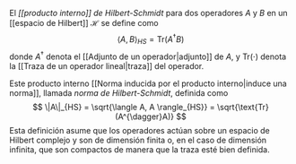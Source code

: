 El _[[producto interno]] de Hilbert-Schmidt_ para dos operadores $A$ y $B$ en un [[espacio de Hilbert]] $\mathcal{H}$ se define como
$$
\langle A, B \rangle_{HS} = \text{Tr}(A^{\dagger}B)
$$
donde $A^{\dagger}$ denota el [[Adjunto de un operador|adjunto]] de $A$, y $\text{Tr}(\cdot)$ denota la [[Traza de un operador lineal|traza]] del operador.

Este producto interno [[Norma inducida por el producto interno|induce una norma]], llamada _norma de Hilbert-Schmidt_, definida como
$$
\|A\|_{HS} = \sqrt{\langle A, A \rangle_{HS}} = \sqrt{\text{Tr}(A^{\dagger}A)}
$$
Esta definición asume que los operadores actúan sobre un espacio de Hilbert complejo y son de dimensión finita o, en el caso de dimensión infinita, que son compactos de manera que la traza esté bien definida.
